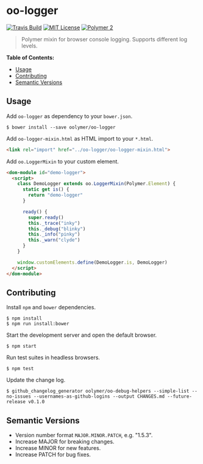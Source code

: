 # oo-logger

[![Travis Build](https://img.shields.io/travis/oolymer/oo-logger/master.svg)](https://travis-ci.org/oolymer/oo-logger)
[![MIT License](https://img.shields.io/badge/license-MIT%20License-blue.svg?style=flat)](https://opensource.org/licenses/MIT)
[![Polymer 2](https://img.shields.io/badge/webcomponents-Polymer%202-orange.svg?style=flat)](https://www.polymer-project.org/2.0/start/)

> Polymer mixin for browser console logging. Supports different log levels.

**Table of Contents:**

<!-- TOC depthFrom:2 -->

- [Usage](#usage)
- [Contributing](#contributing)
- [Semantic Versions](#semantic-versions)

<!-- /TOC -->

## Usage

Add `oo-logger` as dependency to your `bower.json`.

~~~
$ bower install --save oolymer/oo-logger
~~~

Add `oo-logger-mixin.html` as HTML import to your `*.html`.

~~~html
<link rel="import" href="../oo-logger/oo-logger-mixin.html">
~~~

Add `oo.LoggerMixin` to your custom element.

~~~html
<dom-module id="demo-logger">
  <script>
    class DemoLogger extends oo.LoggerMixin(Polymer.Element) {
      static get is() {
        return "demo-logger"
      }

      ready() {
        super.ready()
        this._trace("inky")
        this._debug("blinky")
        this._info("pinky")
        this._warn("clyde")
      }
    }

    window.customElements.define(DemoLogger.is, DemoLogger)
  </script>
</dom-module>
~~~

## Contributing

Install `npm` and `bower` dependencies.

~~~
$ npm install
$ npm run install:bower
~~~

Start the development server and open the default browser.

~~~
$ npm start
~~~

Run test suites in headless browsers.

~~~
$ npm test
~~~

Update the change log.

~~~
$ github_changelog_generator oolymer/oo-debug-helpers --simple-list --no-issues --usernames-as-github-logins --output CHANGES.md --future-release v0.1.0
~~~

## Semantic Versions

- Version number format `MAJOR.MINOR.PATCH`, e.g. "1.5.3".
- Increase MAJOR for breaking changes.
- Increase MINOR for new features.
- Increase PATCH for bug fixes.
